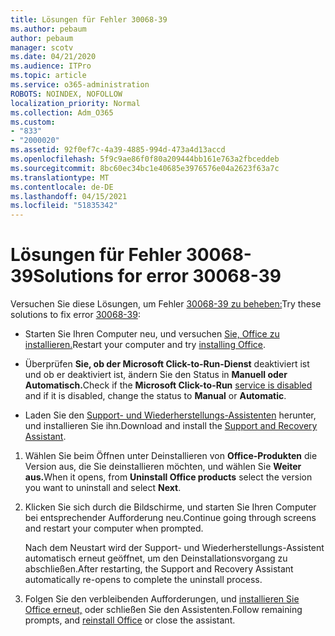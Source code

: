 ```yaml
---
title: Lösungen für Fehler 30068-39
ms.author: pebaum
author: pebaum
manager: scotv
ms.date: 04/21/2020
ms.audience: ITPro
ms.topic: article
ms.service: o365-administration
ROBOTS: NOINDEX, NOFOLLOW
localization_priority: Normal
ms.collection: Adm_O365
ms.custom:
- "833"
- "2000020"
ms.assetid: 92f0ef7c-4a39-4885-994d-473a4d13accd
ms.openlocfilehash: 5f9c9ae86f0f80a209444bb161e763a2fbceddeb
ms.sourcegitcommit: 8bc60ec34bc1e40685e3976576e04a2623f63a7c
ms.translationtype: MT
ms.contentlocale: de-DE
ms.lasthandoff: 04/15/2021
ms.locfileid: "51835342"
---
```

# <a name="solutions-for-error-30068-39"></a><span data-ttu-id="62b0e-102">Lösungen für Fehler 30068-39</span><span class="sxs-lookup"><span data-stu-id="62b0e-102">Solutions for error 30068-39</span></span>

<span data-ttu-id="62b0e-103">Versuchen Sie diese Lösungen, um Fehler [30068-39 zu beheben:](https://support.office.com/article/963ca3e4-217a-4c16-9c02-ff946548357b?wt.mc_id=Alchemy_ClientDIA)</span><span class="sxs-lookup"><span data-stu-id="62b0e-103">Try these solutions to fix error [30068-39](https://support.office.com/article/963ca3e4-217a-4c16-9c02-ff946548357b?wt.mc_id=Alchemy_ClientDIA):</span></span>
  
- <span data-ttu-id="62b0e-104">Starten Sie Ihren Computer neu, und versuchen [Sie, Office zu installieren.](https://portal.office.com/OLS/MySoftware.aspx)</span><span class="sxs-lookup"><span data-stu-id="62b0e-104">Restart your computer and try [installing Office](https://portal.office.com/OLS/MySoftware.aspx).</span></span>

- <span data-ttu-id="62b0e-105">Überprüfen **Sie, ob der Microsoft Click-to-Run-Dienst** [](https://support.office.com/article/963ca3e4-217a-4c16-9c02-ff946548357b?wt.mc_id=Alchemy_ClientDIA) deaktiviert ist und ob er deaktiviert ist, ändern Sie den Status in **Manuell oder** **Automatisch.**</span><span class="sxs-lookup"><span data-stu-id="62b0e-105">Check if the **Microsoft Click-to-Run** [service is disabled](https://support.office.com/article/963ca3e4-217a-4c16-9c02-ff946548357b?wt.mc_id=Alchemy_ClientDIA) and if it is disabled, change the status to **Manual** or **Automatic**.</span></span>

- <span data-ttu-id="62b0e-106">Laden Sie den [Support- und Wiederherstellungs-Assistenten](https://aka.ms/SARA-OfficeUninstall-Alchemy) herunter, und installieren Sie ihn.</span><span class="sxs-lookup"><span data-stu-id="62b0e-106">Download and install the [Support and Recovery Assistant](https://aka.ms/SARA-OfficeUninstall-Alchemy).</span></span>

1. <span data-ttu-id="62b0e-107">Wählen Sie beim Öffnen unter Deinstallieren von **Office-Produkten** die Version aus, die Sie deinstallieren möchten, und wählen Sie **Weiter aus.**</span><span class="sxs-lookup"><span data-stu-id="62b0e-107">When it opens, from **Uninstall Office products** select the version you want to uninstall and select **Next**.</span></span>

2. <span data-ttu-id="62b0e-108">Klicken Sie sich durch die Bildschirme, und starten Sie Ihren Computer bei entsprechender Aufforderung neu.</span><span class="sxs-lookup"><span data-stu-id="62b0e-108">Continue going through screens and restart your computer when prompted.</span></span>

    <span data-ttu-id="62b0e-109">Nach dem Neustart wird der Support- und Wiederherstellungs-Assistent automatisch erneut geöffnet, um den Deinstallationsvorgang zu abschließen.</span><span class="sxs-lookup"><span data-stu-id="62b0e-109">After restarting, the Support and Recovery Assistant automatically re-opens to complete the uninstall process.</span></span>

3. <span data-ttu-id="62b0e-110">Folgen Sie den verbleibenden Aufforderungen, und [installieren Sie Office erneut,](https://portal.office.com/OLS/MySoftware.aspx) oder schließen Sie den Assistenten.</span><span class="sxs-lookup"><span data-stu-id="62b0e-110">Follow remaining prompts, and [reinstall Office](https://portal.office.com/OLS/MySoftware.aspx) or close the assistant.</span></span>
